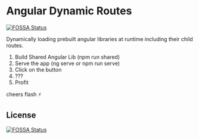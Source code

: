 # Angular Dynamic Routes
[![FOSSA Status](https://app.fossa.com/api/projects/git%2Bgithub.com%2FKeshavGeek%2Fangular-dynamic-routes.svg?type=shield)](https://app.fossa.com/projects/git%2Bgithub.com%2FKeshavGeek%2Fangular-dynamic-routes?ref=badge_shield)


Dynamically loading prebuilt angular libraries at runtime including their child routes.

1. Build Shared Angular Lib (npm run shared)
2. Serve the app (ng serve or npm run serve)
3. Click on the button
4. ???
5. Profit

cheers
flash ⚡


## License
[![FOSSA Status](https://app.fossa.com/api/projects/git%2Bgithub.com%2FKeshavGeek%2Fangular-dynamic-routes.svg?type=large)](https://app.fossa.com/projects/git%2Bgithub.com%2FKeshavGeek%2Fangular-dynamic-routes?ref=badge_large)